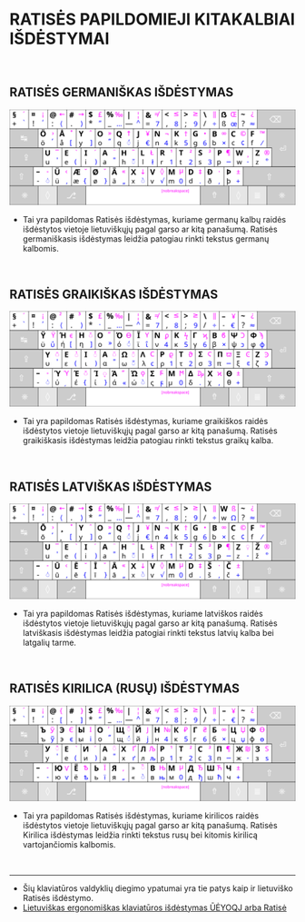 
# RATISĖS PAPILDOMIEJI KITAKALBIAI IŠDĖSTYMAI

<br>

## RATISĖS GERMANIŠKAS IŠDĖSTYMAS

![Ratisės germaniškas išdėstymas](images/kb-lt-ratise-germanic.svg)

- Tai yra papildomas Ratisės išdėstymas, kuriame germanų kalbų raidės išdėstytos vietoje lietuviškųjų pagal garso ar kitą panašumą.
Ratisės germaniškasis išdėstymas leidžia patogiau rinkti tekstus germanų kalbomis.

<br>

## RATISĖS GRAIKIŠKAS IŠDĖSTYMAS

![Ratisės graikiškas išdėstymas](images/kb-lt-ratise-greek.svg)

- Tai yra papildomas Ratisės išdėstymas, kuriame graikiškos raidės išdėstytos vietoje lietuviškųjų pagal garso ar kitą panašumą.
Ratisės graikiškasis išdėstymas leidžia patogiau rinkti tekstus graikų kalba.

<br>

## RATISĖS LATVIŠKAS IŠDĖSTYMAS

![Ratisės latviškas išdėstymas](images/kb-lt-ratise-latvian.svg)

- Tai yra papildomas Ratisės išdėstymas, kuriame latviškos raidės išdėstytos vietoje lietuviškųjų pagal garso ar kitą panašumą.
Ratisės latviškasis išdėstymas leidžia patogiai rinkti tekstus latvių kalba bei latgalių tarme.

<br>

## RATISĖS KIRILICA (RUSŲ) IŠDĖSTYMAS

![Ratisės kirilicos rusiškas išdėstymas](images/kb-lt-ratise-cyrillic.svg)

- Tai yra papildomas Ratisės išdėstymas, kuriame kirilicos raidės išdėstytos vietoje lietuviškųjų pagal garso ar kitą panašumą.
Ratisės Kirilica išdėstymas leidžia rinkti tekstus rusų bei kitomis kirilicą vartojančiomis kalbomis.

<br>

-----------------------------------------

- Šių klaviatūros valdyklių diegimo ypatumai yra tie patys kaip ir lietuviško Ratisės išdėstymo.
- [Lietuviškas ergonomiškas klaviatūros išdėstymas ŪĖYOQJ arba Ratisė](https://albuck.github.io/Ratise-layout/)

